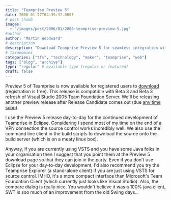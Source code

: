 ```yaml
---
title: "Teamprise Preview 5"
date: 2006-01-27T04:39:37.000Z
# post thumb
images:
  - "/images/post/2006/01/2006-teamprise-preview-5.jpg"
#author
author: "Martin Woodward"
# description
description: "Download Teamprise Preview 5 for seamless integration with Visual Studio 2005 Team Foundation Server and enhanced Java development tools."
# Taxonomies
categories: ["tfs", "technology", "maker", "teamprise", "web"]
tags: ["blog", "archive"]
type: "regular" # available type (regular or featured)
draft: false
---
```


[](http://www.teamprise.com)Preview 5 of Teamprise is now available for registered users to [download](http://www.teamprise.com/preview-register.py) (registration is free). This release is compatible with Beta 3 and Beta 3 refresh of Visual Studio 2005 Team Foundation Server. We'll be releasing another preview release after Release Candidate comes out (due [any time soon](http://blogs.msdn.com/jeffbe/archive/2006/01/19/514801.aspx)).

I use the Preview 5 release day-to-day for the continued development of Teamprise in Eclipse. Considering I spend most of my time on the end of a VPN connection the source control works incredibly well. We also use the command line client in the build scripts to download the source onto the build server (which is on a meaty linux box).

Anyway, if you are currently using VSTS and you have some Java folks in your organisation then I suggest that you point them at the Preview 5 download page so that they can join in the party. Even if you don't use Eclipse for your day-to-day development, I'd also recommend you try the Teamprise Explorer (a stand-alone client) if you are just using VSTS for source control. IMHO, it's a more compact interface than Microsoft's Team Foundation Client (which currently just looks like Visual Studio). Also, the compare dialog is really nice. You wouldn't believe it was a 100% java client, SWT is soo much of an improvement from the old Swing days...
